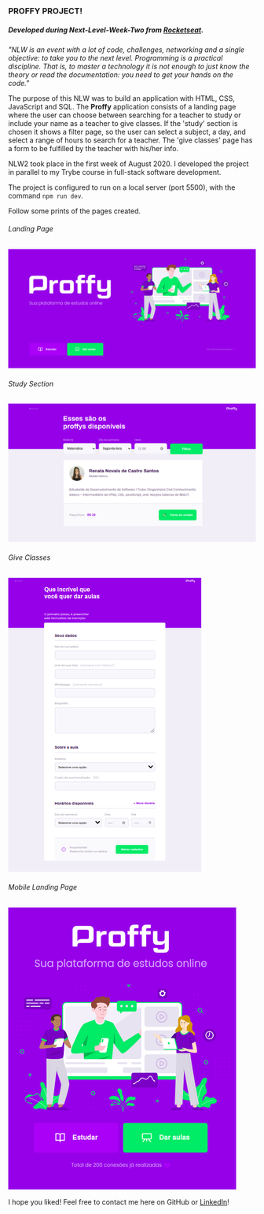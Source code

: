 ### PROFFY PROJECT!

##### Developed during Next-Level-Week-Two from [Rocketseat](https://rocketseat.com.br/).

*"NLW is an event with a lot of code, challenges, networking and a single objective: to take you to the next level. Programming is a practical discipline. That is, to master a technology it is not enough to just know the theory or read the documentation: you need to get your hands on the code."*

The purpose of this NLW was to build an application with HTML, CSS, JavaScript and SQL. The **Proffy** application consists of a landing page where the user can choose between searching for a teacher to study or include your name as a teacher to give classes. If the 'study' section is chosen it shows a filter page, so the user can select a subject, a day, and select a range of hours to search for a teacher. The 'give classes' page has a form to be fulfilled by the teacher with his/her info.

NLW2 took place in the first week of August 2020. I developed the project in parallel to my Trybe course in full-stack software development.

The project is configured to run on a local server (port 5500), with the command `npm run dev`. 

Follow some prints of the pages created.

###### Landing Page
![](/result/landing-page.png)

###### Study Section
![](/result/study-section.png)

###### Give Classes
![](/result/give-classes.png)

###### Mobile Landing Page
![](/result/mobile-landing-proffy.png)


I hope you liked! Feel free to contact me here on GitHub or [LinkedIn](https://www.linkedin.com/in/renata-novais-de-castro-santos-b381b4116/)!
